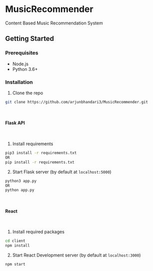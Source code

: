 # MusicRecommender

Content Based Music Recommendation System

## Getting Started

### Prerequisites

- Node.js
- Python 3.6+

### Installation

1. Clone the repo

```sh
git clone https://github.com/arjunbhandari3/MusicRecommender.git
```

<br />

#### Flask API

<br />

1. Install requirements

```sh
pip3 install -r requirements.txt
OR
pip install -r requirements.txt
```

2. Start Flask server (by default at `localhost:5000`)

```sh
python3 app.py
OR
python app.py
```

<br />

#### React

<br />

1. Install required packages

```sh
cd client
npm install
```

2. Start React Development server (by default at `localhost:3000`)

```sh
npm start
```

<br />
